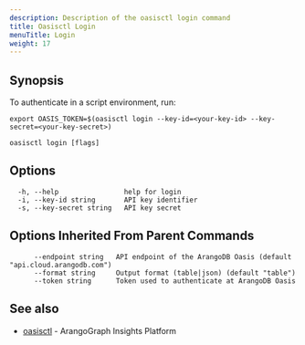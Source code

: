 ```yaml
---
description: Description of the oasisctl login command
title: Oasisctl Login
menuTitle: Login
weight: 17
---
```

## Synopsis
To authenticate in a script environment, run:
	
	export OASIS_TOKEN=$(oasisctl login --key-id=<your-key-id> --key-secret=<your-key-secret>)


```
oasisctl login [flags]
```

## Options
```
  -h, --help                help for login
  -i, --key-id string       API key identifier
  -s, --key-secret string   API key secret
```

## Options Inherited From Parent Commands
```
      --endpoint string   API endpoint of the ArangoDB Oasis (default "api.cloud.arangodb.com")
      --format string     Output format (table|json) (default "table")
      --token string      Token used to authenticate at ArangoDB Oasis
```

## See also
* [oasisctl](options.md)	 - ArangoGraph Insights Platform

